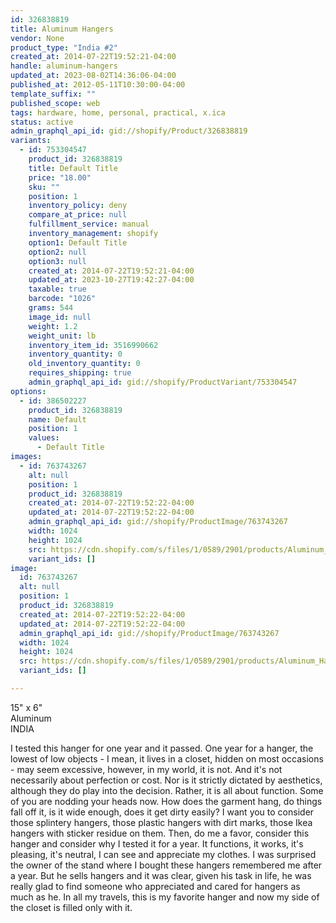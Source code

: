 ```yaml
---
id: 326838819
title: Aluminum Hangers
vendor: None
product_type: "India #2"
created_at: 2014-07-22T19:52:21-04:00
handle: aluminum-hangers
updated_at: 2023-08-02T14:36:06-04:00
published_at: 2012-05-11T10:30:00-04:00
template_suffix: ""
published_scope: web
tags: hardware, home, personal, practical, x.ica
status: active
admin_graphql_api_id: gid://shopify/Product/326838819
variants:
  - id: 753304547
    product_id: 326838819
    title: Default Title
    price: "18.00"
    sku: ""
    position: 1
    inventory_policy: deny
    compare_at_price: null
    fulfillment_service: manual
    inventory_management: shopify
    option1: Default Title
    option2: null
    option3: null
    created_at: 2014-07-22T19:52:21-04:00
    updated_at: 2023-10-27T19:42:27-04:00
    taxable: true
    barcode: "1026"
    grams: 544
    image_id: null
    weight: 1.2
    weight_unit: lb
    inventory_item_id: 3516990662
    inventory_quantity: 0
    old_inventory_quantity: 0
    requires_shipping: true
    admin_graphql_api_id: gid://shopify/ProductVariant/753304547
options:
  - id: 386502227
    product_id: 326838819
    name: Default
    position: 1
    values:
      - Default Title
images:
  - id: 763743267
    alt: null
    position: 1
    product_id: 326838819
    created_at: 2014-07-22T19:52:22-04:00
    updated_at: 2014-07-22T19:52:22-04:00
    admin_graphql_api_id: gid://shopify/ProductImage/763743267
    width: 1024
    height: 1024
    src: https://cdn.shopify.com/s/files/1/0589/2901/products/Aluminum_Hangers.jpeg?v=1406073142
    variant_ids: []
image:
  id: 763743267
  alt: null
  position: 1
  product_id: 326838819
  created_at: 2014-07-22T19:52:22-04:00
  updated_at: 2014-07-22T19:52:22-04:00
  admin_graphql_api_id: gid://shopify/ProductImage/763743267
  width: 1024
  height: 1024
  src: https://cdn.shopify.com/s/files/1/0589/2901/products/Aluminum_Hangers.jpeg?v=1406073142
  variant_ids: []

---
```


15" x 6"  
Aluminum  
INDIA

I tested this hanger for one year and it passed. One year for a hanger, the lowest of low objects - I mean, it lives in a closet, hidden on most occasions - may seem excessive, however, in my world, it is not. And it's not necessarily about perfection or cost. Nor is it strictly dictated by aesthetics, although they do play into the decision. Rather, it is all about function. Some of you are nodding your heads now. How does the garment hang, do things fall off it, is it wide enough, does it get dirty easily? I want you to consider those splintery hangers, those plastic hangers with dirt marks, those Ikea hangers with sticker residue on them. Then, do me a favor, consider this hanger and consider why I tested it for a year. It functions, it works, it's pleasing, it's neutral, I can see and appreciate my clothes. I was surprised the owner of the stand where I bought these hangers remembered me after a year. But he sells hangers and it was clear, given his task in life, he was really glad to find someone who appreciated and cared for hangers as much as he. In all my travels, this is my favorite hanger and now my side of the closet is filled only with it.